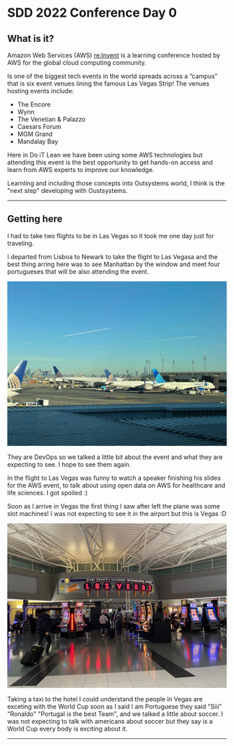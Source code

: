 # SDD 2022 Conference Day 0

## What is it?
Amazon Web Services (AWS) [re:Invent](https://reinvent.awsevents.com/?trk=8ea681d5-b27f-42ad-8977-1a9478743157&sc_channel=el) is a learning conference hosted by AWS for the global cloud computing community.

Is one of the biggest tech events in the world spreads across a “campus” that is six event venues lining the famous Las Vegas Strip! The venues hosting events include:

- The Encore
- Wynn
- The Venetian & Palazzo
- Caesars Forum
- MGM Grand
- Mandalay Bay


Here in Do iT Lean we have been using some AWS technologies but attending this event is the best opportunity to get hands-on access and learn from AWS experts to improve our knowledge.

Learnling and including those concepts into Outsystems world, I think is the "next step" developing with Oustsystems.

----

## Getting here

I had to take two flights to be in Las Vegas so it took me one day just for traveling. 

I departed from Lisboa to Newark to take the flight to Las Vegasa and the best thing arring here was to see Manhattan by the window and meet four portugueses that will be also attending the event.

![Manhattan](../Images/AWS/day0/IMG_8223.jpeg)

They are DevOps so we talked a little bit about the event and what they are expecting to see. I hope to see them again.

In the flight to Las Vegas was funny to watch a speaker finishing his slides for the AWS event, to talk about using open data on AWS for healthcare and life sciences. I got spoiled :)

Soon as I arrive in Vegas the first thing I saw after left the plane was some slot machines! I was not expecting to see it in the airport but this is Vegas :D

![LasVegas](../Images/AWS/day0/IMG_8228.jpeg)

Taking a taxi to the hotel I could understand the people in Vegas are exceting with the World Cup soon as I said I am Portuguese they said "Siii" "Ronaldo" "Portugal is the best Team", and we talked a little about soccer. 
I was not expecting to talk with americans about soccer but they say is a World Cup every body is exciting about it.

----

